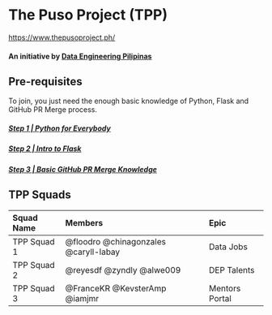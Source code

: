 # The Puso Project (TPP)
https://www.thepusoproject.ph/
#### An initiative by [Data Engineering Pilipinas](https://dataengineering.ph/)

## Pre-requisites
To join, you just need the enough basic knowledge of Python, Flask and GitHub PR Merge process.
##### [Step 1 | Python for Everybody](https://citizendev.code.sydney/)
##### [Step 2 | Intro to Flask](https://prettyprinted.com/introflask/)
##### [Step 3 | Basic GitHub PR Merge Knowledge](https://github.com/dataengineeringpilipinas/thepusoproject/wiki/CitizenDev-%7C-TPP-GitHub-PR-Merge-Flow)

## TPP Squads
| Squad Name | Members  | Epic  |
| :------------ | :------------ | :------------ |
|TPP Squad 1  |  @floodro @chinagonzales @caryll-labay | Data Jobs   |
|TPP Squad 2  |  @reyesdf @zyndly @alwe009 | DEP Talents |
|TPP Squad 3  |   @FranceKR @KevsterAmp @iamjmr | Mentors Portal |
